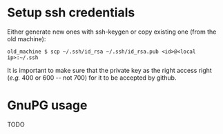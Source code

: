 # Setup ssh credentials

Either generate new ones with ssh-keygen or copy existing one (from the old machine):
```shell
old_machine $ scp ~/.ssh/id_rsa ~/.ssh/id_rsa.pub <id>@<local ip>:~/.ssh
```

It is important to make sure that the private key as the right access right (*e.g.* 400 or 600 -- not 700) for it to be accepted by github.

# GnuPG usage
TODO
